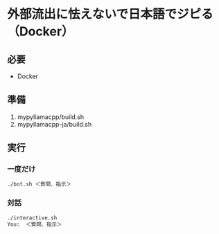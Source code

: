 # 外部流出に怯えないで日本語でジピる（Docker）
## 必要
* Docker
## 準備
1. mypyllamacpp/build.sh
2. mypyllamacpp-ja/build.sh
## 実行
### 一度だけ
```sh
./bot.sh ＜質問、指示＞
```
### 対話
```sh
./interactive.sh
You:  ＜質問、指示＞
```
